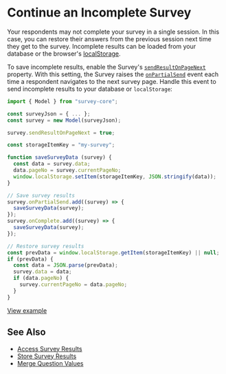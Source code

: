 # Continue an Incomplete Survey

Your respondents may not complete your survey in a single session. In this case, you can restore their answers from the previous session next time they get to the survey. Incomplete results can be loaded from your database or the browser's [localStorage](https://developer.mozilla.org/en-US/docs/Web/API/Window/localStorage).

To save incomplete results, enable the Survey's [`sendResultOnPageNext`](/Documentation/Library?id=surveymodel#sendResultOnPageNext) property. With this setting, the Survey raises the [`onPartialSend`](/Documentation/Library?id=surveymodel#onPartialSend) event each time a respondent navigates to the next survey page. Handle this event to send incomplete results to your database or `localStorage`:

```js
import { Model } from "survey-core";

const surveyJson = { ... };
const survey = new Model(surveyJson);

survey.sendResultOnPageNext = true;

const storageItemKey = "my-survey";

function saveSurveyData (survey) {
  const data = survey.data;
  data.pageNo = survey.currentPageNo;
  window.localStorage.setItem(storageItemKey, JSON.stringify(data));
}

// Save survey results
survey.onPartialSend.add((survey) => {
  saveSurveyData(survey);
});
survey.onComplete.add((survey) => {
  saveSurveyData(survey);
});

// Restore survey results
const prevData = window.localStorage.getItem(storageItemKey) || null;
if (prevData) {
  const data = JSON.parse(prevData);
  survey.data = data;
  if (data.pageNo) {
    survey.currentPageNo = data.pageNo;
  }
}
```

[View example](https://surveyjs.io/Examples/Library?id=real-patient-history (linkStyle))

## See Also

- [Access Survey Results](/Documentation/Library?id=handle-survey-results-access)
- [Store Survey Results](/Documentation/Library?id=handle-survey-results-store)
- [Merge Question Values](/Documentation/Library?id=design-survey-merge-question-values)